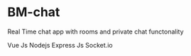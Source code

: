 # BM-chat

Real Time chat app with rooms and private chat functonality

Vue Js
Nodejs 
Express Js
Socket.io
